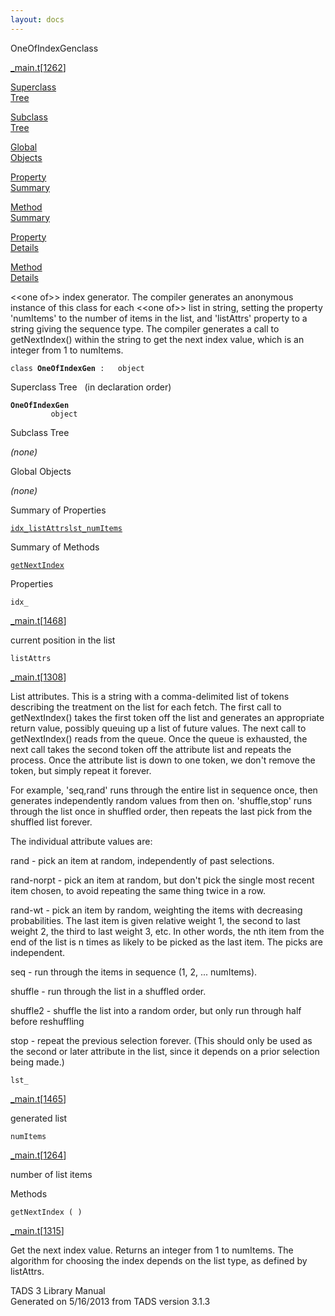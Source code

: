 ```yaml
---
layout: docs
---
```

<span class="title">OneOfIndexGen</span><span class="type">class</span>

[\_main.t](../file/_main.t.html)\[[1262](../source/_main.t.html#1262)\]

[Superclass  
Tree](#_SuperClassTree_)

[Subclass  
Tree](#_SubClassTree_)

[Global  
Objects](#_ObjectSummary_)

[Property  
Summary](#_PropSummary_)

[Method  
Summary](#_MethodSummary_)

[Property  
Details](#_Properties_)

[Method  
Details](#_Methods_)

<div class="fdesc">

\<\<one of\>\> index generator. The compiler generates an anonymous
instance of this class for each \<\<one of\>\> list in string, setting
the property 'numItems' to the number of items in the list, and
'listAttrs' property to a string giving the sequence type. The compiler
generates a call to getNextIndex() within the string to get the next
index value, which is an integer from 1 to numItems.

`class `**`OneOfIndexGen`**` :   object`

</div>

<span id="_SuperClassTree_"></span>

<div class="mjhd">

<span class="hdln">Superclass Tree</span>   (in declaration order)

</div>

**`OneOfIndexGen`**  
`         object`  
<span id="_SubClassTree_"></span>

<div class="mjhd">

<span class="hdln">Subclass Tree</span>  

</div>

*(none)* <span id="_ObjectSummary_"></span>

<div class="mjhd">

<span class="hdln">Global Objects</span>  

</div>

*(none)* <span id="_PropSummary_"></span>

<div class="mjhd">

<span class="hdln">Summary of Properties</span>  

</div>

[`idx_`](#idx_)[`listAttrs`](#listAttrs)[`lst_`](#lst_)[`numItems`](#numItems)

<span id="_MethodSummary_"></span>

<div class="mjhd">

<span class="hdln">Summary of Methods</span>  

</div>

[`getNextIndex`](#getNextIndex)

<span id="_Properties_"></span>

<div class="mjhd">

<span class="hdln">Properties</span>  

</div>

<span id="idx_"></span>

`idx_`

[\_main.t](../file/_main.t.html)\[[1468](../source/_main.t.html#1468)\]

<div class="desc">

current position in the list

</div>

<span id="listAttrs"></span>

`listAttrs`

[\_main.t](../file/_main.t.html)\[[1308](../source/_main.t.html#1308)\]

<div class="desc">

List attributes. This is a string with a comma-delimited list of tokens
describing the treatment on the list for each fetch. The first call to
getNextIndex() takes the first token off the list and generates an
appropriate return value, possibly queuing up a list of future values.
The next call to getNextIndex() reads from the queue. Once the queue is
exhausted, the next call takes the second token off the attribute list
and repeats the process. Once the attribute list is down to one token,
we don't remove the token, but simply repeat it forever.

For example, 'seq,rand' runs through the entire list in sequence once,
then generates independently random values from then on. 'shuffle,stop'
runs through the list once in shuffled order, then repeats the last pick
from the shuffled list forever.

The individual attribute values are:

rand - pick an item at random, independently of past selections.

rand-norpt - pick an item at random, but don't pick the single most
recent item chosen, to avoid repeating the same thing twice in a row.

rand-wt - pick an item by random, weighting the items with decreasing
probabilities. The last item is given relative weight 1, the second to
last weight 2, the third to last weight 3, etc. In other words, the nth
item from the end of the list is n times as likely to be picked as the
last item. The picks are independent.

seq - run through the items in sequence (1, 2, ... numItems).

shuffle - run through the list in a shuffled order.

shuffle2 - shuffle the list into a random order, but only run through
half before reshuffling

stop - repeat the previous selection forever. (This should only be used
as the second or later attribute in the list, since it depends on a
prior selection being made.)

</div>

<span id="lst_"></span>

`lst_`

[\_main.t](../file/_main.t.html)\[[1465](../source/_main.t.html#1465)\]

<div class="desc">

generated list

</div>

<span id="numItems"></span>

`numItems`

[\_main.t](../file/_main.t.html)\[[1264](../source/_main.t.html#1264)\]

<div class="desc">

number of list items

</div>

<span id="_Methods_"></span>

<div class="mjhd">

<span class="hdln">Methods</span>  

</div>

<span id="getNextIndex"></span>

`getNextIndex ( )`

[\_main.t](../file/_main.t.html)\[[1315](../source/_main.t.html#1315)\]

<div class="desc">

Get the next index value. Returns an integer from 1 to numItems. The
algorithm for choosing the index depends on the list type, as defined by
listAttrs.

</div>

<div class="ftr">

TADS 3 Library Manual  
Generated on 5/16/2013 from TADS version 3.1.3

</div>
